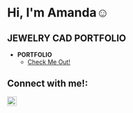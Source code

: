 <h1>Hi, I'm Amanda</a>☺</h1>


<h2> JEWELRY CAD PORTFOLIO</h2>

- <b>PORTFOLIO</b>
  - [Check Me Out!](https://github.com/ahelfer/fiftythirtytwenty)

 


<h2>Connect with me!:</h2>

[<img align="left" alt="Amanda | LinkedIn" width="22px" src="https://cdn.jsdelivr.net/npm/simple-icons@v3/icons/linkedin.svg" />][linkedin]

[linkedin]: https://www.linkedin.com/in/amanda-helfer/
